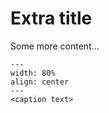 # Extra title
Some more content...

```{figure} figures/<cakejes>.svg
---
width: 80%
align: center
---
<caption text>
